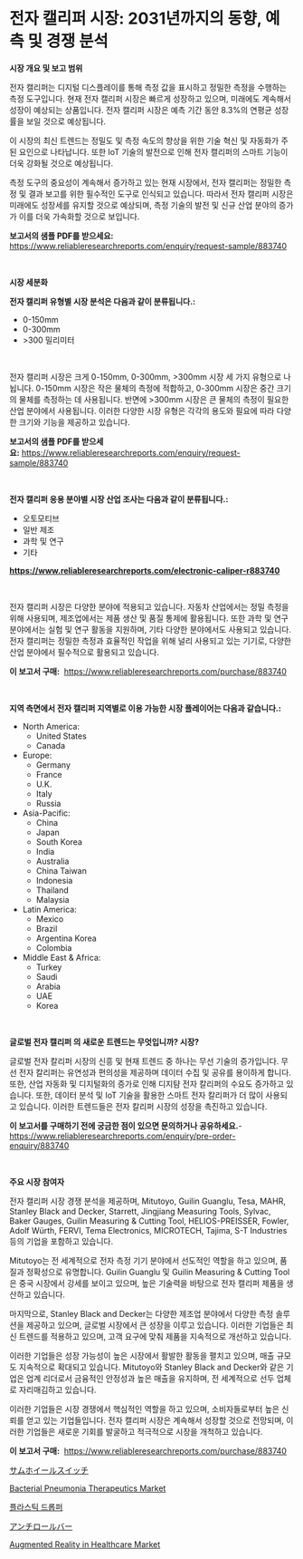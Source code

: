 <p><h1>전자 캘리퍼 시장: 2031년까지의 동향, 예측 및 경쟁 분석</h1></p><p><strong>시장 개요 및 보고 범위</strong></p>
<p><p>전자 캘리퍼는 디지털 디스플레이를 통해 측정 값을 표시하고 정밀한 측정을 수행하는 측정 도구입니다. 현재 전자 캘리퍼 시장은 빠르게 성장하고 있으며, 미래에도 계속해서 성장이 예상되는 상품입니다. 전자 캘리퍼 시장은 예측 기간 동안 8.3%의 연평균 성장률을 보일 것으로 예상됩니다. </p><p>이 시장의 최신 트렌드는 정밀도 및 측정 속도의 향상을 위한 기술 혁신 및 자동화가 주된 요인으로 나타납니다. 또한 IoT 기술의 발전으로 인해 전자 캘리퍼의 스마트 기능이 더욱 강화될 것으로 예상됩니다.</p><p>측정 도구의 중요성이 계속해서 증가하고 있는 현재 시장에서, 전자 캘리퍼는 정밀한 측정 및 결과 보고를 위한 필수적인 도구로 인식되고 있습니다. 따라서 전자 캘리퍼 시장은 미래에도 성장세를 유지할 것으로 예상되며, 측정 기술의 발전 및 신규 산업 분야의 증가가 이를 더욱 가속화할 것으로 보입니다.</p></p>
<p><strong>보고서의 샘플 PDF를 받으세요:</strong> <a href="https://www.reliableresearchreports.com/enquiry/request-sample/883740">https://www.reliableresearchreports.com/enquiry/request-sample/883740</a></p>
<p>&nbsp;</p>
<p><strong>시장 세분화</strong></p>
<p><strong>전자 캘리퍼 유형별 시장 분석은 다음과 같이 분류됩니다.:</strong></p>
<p><ul><li>0-150mm</li><li>0-300mm</li><li>>300 밀리미터</li></ul></p>
<p>&nbsp;</p>
<p><p>전자 캘리퍼 시장은 크게 0-150mm, 0-300mm, >300mm 시장 세 가지 유형으로 나뉩니다. 0-150mm 시장은 작은 물체의 측정에 적합하고, 0-300mm 시장은 중간 크기의 물체를 측정하는 데 사용됩니다. 반면에 >300mm 시장은 큰 물체의 측정이 필요한 산업 분야에서 사용됩니다. 이러한 다양한 시장 유형은 각각의 용도와 필요에 따라 다양한 크기와 기능을 제공하고 있습니다.</p></p>
<p><strong>보고서의 샘플 PDF를 받으세요:</strong>&nbsp;<a href="https://www.reliableresearchreports.com/enquiry/request-sample/883740">https://www.reliableresearchreports.com/enquiry/request-sample/883740</a></p>
<p>&nbsp;</p>
<p><strong> 전자 캘리퍼 응용 분야별 시장 산업 조사는 다음과 같이 분류됩니다.:</strong></p>
<p><ul><li>오토모티브</li><li>일반 제조</li><li>과학 및 연구</li><li>기타</li></ul></p>
<p><strong><a href="https://www.reliableresearchreports.com/electronic-caliper-r883740">https://www.reliableresearchreports.com/electronic-caliper-r883740</a></strong></p>
<p>&nbsp;</p>
<p><p>전자 캘리퍼 시장은 다양한 분야에 적용되고 있습니다. 자동차 산업에서는 정밀 측정을 위해 사용되며, 제조업에서는 제품 생산 및 품질 통제에 활용됩니다. 또한 과학 및 연구 분야에서는 실험 및 연구 활동을 지원하며, 기타 다양한 분야에서도 사용되고 있습니다. 전자 캘리퍼는 정밀한 측정과 효율적인 작업을 위해 널리 사용되고 있는 기기로, 다양한 산업 분야에서 필수적으로 활용되고 있습니다.</p></p>
<p><strong>이 보고서 구매:</strong>&nbsp; <a href="https://www.reliableresearchreports.com/purchase/883740">https://www.reliableresearchreports.com/purchase/883740</a></p>
<p>&nbsp;</p>
<p><strong>지역 측면에서 전자 캘리퍼 지역별로 이용 가능한 시장 플레이어는 다음과 같습니다.:</strong></p>
<p><ul>
    <li>
        North America:
        <ul>
            <li>United States</li>
            <li>Canada</li>
        </ul>
    </li>
    <li>
        Europe:
        <ul>
            <li>Germany</li>
            <li>France</li>
            <li>U.K.</li>
            <li>Italy</li>
            <li>Russia</li>
        </ul>
    </li>
    <li>
        Asia-Pacific:
        <ul>
            <li>China</li>
            <li>Japan</li>
            <li>South Korea</li>
            <li>India</li>
            <li>Australia</li>
            <li>China Taiwan</li>
            <li>Indonesia</li>
            <li>Thailand</li>
            <li>Malaysia</li>
        </ul>
    </li>
    <li>
        Latin America:
        <ul>
            <li>Mexico</li>
            <li>Brazil</li>
            <li>Argentina Korea</li>
            <li>Colombia</li>
        </ul>
    </li>
    <li>
        Middle East & Africa:
        <ul>
            <li>Turkey</li>
            <li>Saudi</li>
            <li>Arabia</li>
            <li>UAE</li>
            <li>Korea</li>
        </ul>
    </li>
    </ul></p>
<p>&nbsp;</p>
<p><strong>글로벌 전자 캘리퍼 의 새로운 트렌드는 무엇입니까? 시장?</strong></p>
<p><p>글로벌 전자 칼리퍼 시장의 신흥 및 현재 트렌드 중 하나는 무선 기술의 증가입니다. 무선 전자 칼리퍼는 유연성과 편의성을 제공하며 데이터 수집 및 공유를 용이하게 합니다. 또한, 산업 자동화 및 디지털화의 증가로 인해 디지턈 전자 칼리퍼의 수요도 증가하고 있습니다. 또한, 데이터 분석 및 IoT 기술을 활용한 스마트 전자 칼리퍼가 더 많이 사용되고 있습니다. 이러한 트렌드들은 전자 칼리퍼 시장의 성장을 촉진하고 있습니다.</p></p>
<p><strong>이 보고서를 구매하기 전에 궁금한 점이 있으면 문의하거나 공유하세요.</strong>- <a href="https://www.reliableresearchreports.com/enquiry/pre-order-enquiry/883740">https://www.reliableresearchreports.com/enquiry/pre-order-enquiry/883740</a></p>
<p>&nbsp;</p>
<p><strong>주요 시장 참여자</strong></p>
<p><p>전자 캘리퍼 시장 경쟁 분석을 제공하며, Mitutoyo, Guilin Guanglu, Tesa, MAHR, Stanley Black and Decker, Starrett, Jingjiang Measuring Tools, Sylvac, Baker Gauges, Guilin Measuring & Cutting Tool, HELIOS-PREISSER, Fowler, Adolf Würth, FERVI, Tema Electronics, MICROTECH, Tajima, S-T Industries 등의 기업을 포함하고 있습니다. </p><p>Mitutoyo는 전 세계적으로 전자 측정 기기 분야에서 선도적인 역할을 하고 있으며, 품질과 정확성으로 유명합니다. Guilin Guanglu 및 Guilin Measuring & Cutting Tool은 중국 시장에서 강세를 보이고 있으며, 높은 기술력을 바탕으로 전자 캘리퍼 제품을 생산하고 있습니다. </p><p>마지막으로, Stanley Black and Decker는 다양한 제조업 분야에서 다양한 측정 솔루션을 제공하고 있으며, 글로벌 시장에서 큰 성장을 이루고 있습니다. 이러한 기업들은 최신 트렌드를 적용하고 있으며, 고객 요구에 맞춰 제품을 지속적으로 개선하고 있습니다. </p><p>이러한 기업들은 성장 가능성이 높은 시장에서 활발한 활동을 펼치고 있으며, 매출 규모도 지속적으로 확대되고 있습니다. Mitutoyo와 Stanley Black and Decker와 같은 기업은 업계 리더로서 금융적인 안정성과 높은 매출을 유지하며, 전 세계적으로 선두 업체로 자리매김하고 있습니다. </p><p>이러한 기업들은 시장 경쟁에서 핵심적인 역할을 하고 있으며, 소비자들로부터 높은 신뢰를 얻고 있는 기업들입니다. 전자 캘리퍼 시장은 계속해서 성장할 것으로 전망되며, 이러한 기업들은 새로운 기회를 발굴하고 적극적으로 시장을 개척하고 있습니다.</p></p>
<p><strong>이 보고서 구매:</strong>&nbsp;&nbsp;<a href="https://www.reliableresearchreports.com/purchase/883740">https://www.reliableresearchreports.com/purchase/883740</a></p>
<p><p><a href="https://medium.com/@annchovey2023/%E3%82%B5%E3%83%A0%E3%83%9B%E3%82%A4%E3%83%BC%E3%83%AB%E3%82%B9%E3%82%A4%E3%83%83%E3%83%81%E5%B8%82%E5%A0%B4-%E5%B8%82%E5%A0%B4%E3%81%AEcagr-%E5%B8%82%E5%A0%B4%E3%81%AE%E3%83%88%E3%83%AC%E3%83%B3%E3%83%89-%E3%81%8A%E3%82%88%E3%81%B3%E6%88%90%E9%95%B7%E6%88%A6%E7%95%A5%E3%81%AB%E5%AF%BE%E3%81%99%E3%82%8B%E6%B4%9E%E5%AF%9F-72ea0eaf6612">サムホイールスイッチ</a></p><p><a href="https://github.com/edytherolanlouisejk1miz0wig/Market-Research-Report-List-2/blob/main/bacterial-pneumonia-therapeutics-market.md">Bacterial Pneumonia Therapeutics Market</a></p><p><a href="https://medium.com/@thadnader1941/%ED%94%8C%EB%9D%BC%EC%8A%A4%ED%8B%B1-%EB%93%9C%EB%A1%9C%ED%8D%BC-%EC%8B%9C%EC%9E%A5-%EB%B3%B4%EA%B3%A0%EC%84%9C%EB%8A%94-%EC%9D%B4-%EC%8B%9C%EC%9E%A5%EC%9D%98-%EC%B5%9C%EC%8B%A0-%ED%8A%B8%EB%A0%8C%EB%93%9C%EC%99%80-%EC%84%B1%EC%9E%A5-%EA%B8%B0%ED%9A%8C%EB%A5%BC-%EB%B0%9D%ED%98%80%EC%A4%8D%EB%8B%88%EB%8B%A4-324f7122a063">플라스틱 드롭퍼</a></p><p><a href="https://medium.com/@aurelianghideanu2022/%E3%82%A2%E3%83%B3%E3%83%81%E3%83%AD%E3%83%BC%E3%83%AB%E3%83%90%E3%83%BC%E5%B8%82%E5%A0%B4%E3%81%AE%E3%83%88%E3%83%AC%E3%83%B3%E3%83%89%E3%81%A8%E5%B8%82%E5%A0%B4%E5%88%86%E6%9E%90%E3%81%AF-2024%E5%B9%B4%E3%81%8B%E3%82%892031%E5%B9%B4%E3%81%BE%E3%81%A7%E3%81%AE%E6%9C%9F%E9%96%93%E3%81%AB%E4%BA%88%E6%B8%AC%E3%81%95%E3%82%8C%E3%81%A6%E3%81%84%E3%81%BE%E3%81%99-907c49abd537">アンチロールバー</a></p><p><a href="https://github.com/peachesmcdowel1/Market-Research-Report-List-2/blob/main/augmented-reality-in-healthcare-market.md">Augmented Reality in Healthcare Market</a></p></p>